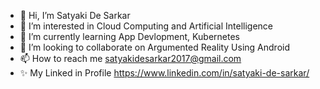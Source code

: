 - 👋 Hi, I’m Satyaki De Sarkar
- 👀 I’m interested in Cloud Computing and Artificial Intelligence
- 🌱 I’m currently learning App Devlopment, Kubernetes 
- 💞️ I’m looking to collaborate on Argumented Reality Using Android
- 📫 How to reach me satyakidesarkar2017@gmail.com
- ✨ My Linked in Profile https://www.linkedin.com/in/satyaki-de-sarkar/

<!---
Satyaki233/Satyaki233 is a ✨ special ✨ repository because its `README.md` (this file) appears on your GitHub profile.
You can click the Preview link to take a look at your changes.
--->

